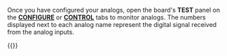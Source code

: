 Once you have configured your analogs, open the board's **TEST** panel on the [**CONFIGURE**](/configure/) or [**CONTROL**](/fleet/control/) tabs to monitor analogs.
The numbers displayed next to each analog name represent the digital signal received from the analog inputs.

{{<imgproc src="/components/board/analogs-control-tab.png" alt="Analogs in the test panel." resize="800x" style="max-width:500px" class="imgzoom">}}